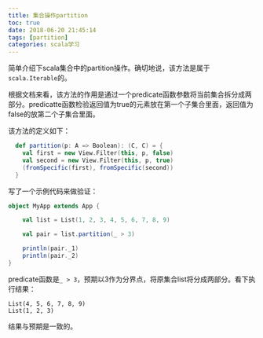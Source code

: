 ```yaml
---
title: 集合操作partition
toc: true
date: 2018-06-20 21:45:14
tags: [partition]
categories: scala学习
---
```


简单介绍下scala集合中的partition操作。确切地说，该方法是属于`scala.Iterable`的。

根据文档来看，该方法的作用是通过一个predicate函数参数将当前集合拆分成两部分。predicatte函数检验返回值为true的元素放在第一个子集合里面，返回值为false的放第二个子集合里面。

该方法的定义如下：

```scala
  def partition(p: A => Boolean): (C, C) = {
    val first = new View.Filter(this, p, false)
    val second = new View.Filter(this, p, true)
    (fromSpecific(first), fromSpecific(second))
  }
```

写了一个示例代码来做验证：

```scala
object MyApp extends App {

	val list = List(1, 2, 3, 4, 5, 6, 7, 8, 9)

	val pair = list.partition(_ > 3)

	println(pair._1)
	println(pair._2)
}
```

predicate函数是`_ > 3`，预期以3作为分界点，将原集合list将分成两部分。看下执行结果：

```text
List(4, 5, 6, 7, 8, 9)
List(1, 2, 3)
```

结果与预期是一致的。